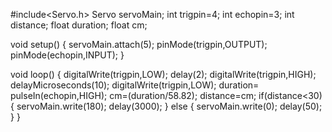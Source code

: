 #include<Servo.h>
Servo servoMain;
int trigpin=4;
int echopin=3;
int distance;
float duration;
float cm;

void setup()
{
  servoMain.attach(5);
  pinMode(trigpin,OUTPUT);
  pinMode(echopin,INPUT);
}

void loop()
{
  digitalWrite(trigpin,LOW);
  delay(2);
  digitalWrite(trigpin,HIGH);
  delayMicroseconds(10);
  digitalWrite(trigpin,LOW);
  duration= pulseIn(echopin,HIGH);
  cm=(duration/58.82);
  distance=cm;
  if(distance<30)
  {
    servoMain.write(180);
    delay(3000);
  }
  else
  {
    servoMain.write(0);
    delay(50);
  }
}
